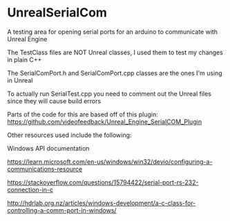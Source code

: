 # UnrealSerialCom
A testing area for opening serial ports for an arduino to communicate with Unreal Engine

The TestClass files are NOT Unreal classes, I used them to test my changes in plain C++

The SerialComPort.h and SerialComPort.cpp classes are the ones I'm using in Unreal

To actually run SerialTest.cpp you need to comment out the Unreal files since they will cause build errors

Parts of the code for this are based off of this plugin: https://github.com/videofeedback/Unreal_Engine_SerialCOM_Plugin

Other resources used include the following:

Windows API documentation

https://learn.microsoft.com/en-us/windows/win32/devio/configuring-a-communications-resource

https://stackoverflow.com/questions/15794422/serial-port-rs-232-connection-in-c

http://hdrlab.org.nz/articles/windows-development/a-c-class-for-controlling-a-comm-port-in-windows/
